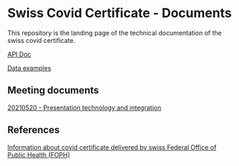 # Swiss Covid Certificate - Documents

This repository is the landing page of the technical documentation of the swiss covid certificate. 

[API Doc](https://github.com/admin-ch/CovidCertificate-Apidoc)

[Data examples](https://github.com/admin-ch/CovidCertificate-Examples)

## Meeting documents

[20210520 - Presentation technology and integration](https://github.com/admin-ch/CovidCertificate-Documents/blob/main/20210520_CovidZertifikat_Presentation_Systems_Integration.pdf)

## References

[Information about covid certificate delivered by swiss Federal Office of Public Health (FOPH)](https://www.bag.admin.ch/covid-zertifikat)

